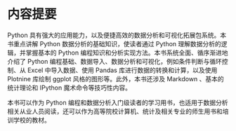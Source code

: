 # 内容提要

Python 具有强大的应用能力，以及便捷高效的数据分析和可视化拓展包系统。本书重点讲解 Python 数据分析的基础知识，使读者通过 Python 理解数据分析的逻辑，并掌握基本的 Python 编程知识和分析实现方法。本书系统全面、循序渐进地介绍了 Python 编程基础、数据导入、数据分析和可视化，例如条件判断与循环控制、从 Excel 中导入数据、使用 Pandas 库进行数据的转换和计算，以及使用 Plotnine 库绘制 ggplot 风格的图形等。此外，本书还涉及 Markdown 、基本的统计理论和 IPython 魔术命令等技巧性内容。

本书可以作为 Python 编程和数据分析入门级读者的学习用书，也适用于数据分析相关从业人员阅读，还可以作为高等院校计算机、统计及相关专业的师生用书和培训学校的教材。


